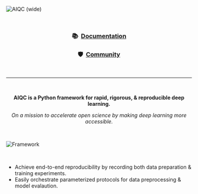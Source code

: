 <!-- This page is formatted for GitHub's markdown renderer -->
![AIQC (wide)](https://raw.githubusercontent.com/aiqc/aiqc/main/docs/images/aiqc_logo_banner_controlroom.png)

<br />

<h3 align='center'>📚&nbsp;&nbsp;<a href="https://aiqc.readthedocs.io/">Documentation</a></h3>

<h3 align='center'>🛡️&nbsp;&nbsp;<a href="https://aiqc.readthedocs.io/en/latest/community.html">Community</a></h3>

<br />

---

<br />

<p align='center'><b>AIQC is a Python framework for rapid, rigorous, & reproducible deep learning.</b></p>

<p align='center'><i>On a mission to accelerate open science by making deep learning more accessible.</i></p>

<br />

![Framework](https://raw.githubusercontent.com/aiqc/aiqc/main/docs/images/framework_june14.png)

<br />


* Achieve end-to-end reproducibility by recording both data preparation & training experiments.
* Easily orchestrate parameterized protocols for data preprocessing & model evalaution.
